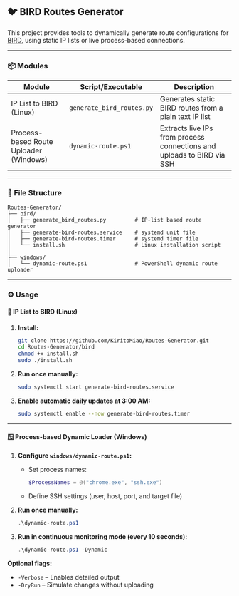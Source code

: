 ## 🐦 BIRD Routes Generator

This project provides tools to dynamically generate route configurations for [BIRD](https://bird.network.cz/), using static IP lists or live process-based connections.

---

### 📦 Modules

| Module                                 | Script/Executable         | Description                                                            |
| -------------------------------------- | ------------------------- | ---------------------------------------------------------------------- |
| IP List to BIRD (Linux)                | `generate_bird_routes.py` | Generates static BIRD routes from a plain text IP list                 |
| Process-based Route Uploader (Windows) | `dynamic-route.ps1`       | Extracts live IPs from process connections and uploads to BIRD via SSH |

---

### 📁 File Structure

```
Routes-Generator/
├── bird/
│   ├── generate_bird_routes.py         # IP-list based route generator
│   ├── generate-bird-routes.service    # systemd unit file
│   ├── generate-bird-routes.timer      # systemd timer file
│   └── install.sh                      # Linux installation script
│
├── windows/
│   └── dynamic-route.ps1               # PowerShell dynamic route uploader
```

---

### ⚙️ Usage

#### 📌 IP List to BIRD (Linux)

1. **Install:**

   ```bash
   git clone https://github.com/KiritoMiao/Routes-Generator.git
   cd Routes-Generator/bird
   chmod +x install.sh
   sudo ./install.sh
   ```

2. **Run once manually:**

   ```bash
   sudo systemctl start generate-bird-routes.service
   ```

3. **Enable automatic daily updates at 3:00 AM:**

   ```bash
   sudo systemctl enable --now generate-bird-routes.timer
   ```

---

#### 🪟 Process-based Dynamic Loader (Windows)

1. **Configure `windows/dynamic-route.ps1`:**

   * Set process names:

     ```powershell
     $ProcessNames = @("chrome.exe", "ssh.exe")
     ```
   * Define SSH settings (user, host, port, and target file)

2. **Run once manually:**

   ```powershell
   .\dynamic-route.ps1
   ```

3. **Run in continuous monitoring mode (every 10 seconds):**

   ```powershell
   .\dynamic-route.ps1 -Dynamic
   ```

**Optional flags:**

* `-Verbose` – Enables detailed output
* `-DryRun` – Simulate changes without uploading

